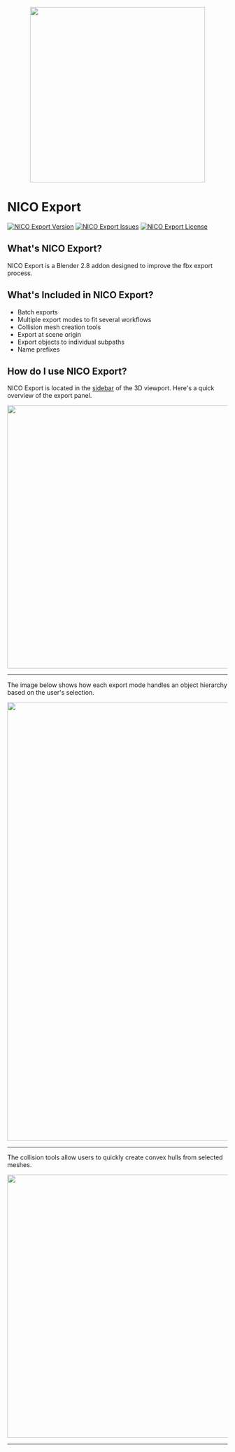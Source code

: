 
<p align="center">
  <img src="https://github.com/nicholasclark-artist/NICO-Export/blob/resources/nico_export_thumb.jpg" width="400">
</p>

# NICO Export

[![NICO Export Version][version]](https://github.com/nicholasclark-artist/NICO-Export/releases)
[![NICO Export Issues][issues]](https://github.com/nicholasclark-artist/NICO-Export/issues)
[![NICO Export License][license]](https://github.com/nicholasclark-artist/NICO-Export/blob/master/LICENSE)

## What's NICO Export?

NICO Export is a Blender 2.8 addon designed to improve the fbx export process.

## What's Included in NICO Export?

- Batch exports
- Multiple export modes to fit several workflows
- Collision mesh creation tools
- Export at scene origin
- Export objects to individual subpaths
- Name prefixes

## How do I use NICO Export?

NICO Export is located in the [sidebar] of the 3D viewport. Here's a quick overview of the export panel.

<p align="center">
  <img src="https://github.com/nicholasclark-artist/NICO-Export/blob/resources/nico_export_overview.jpg" width="600">
</p>

---

The image below shows how each export mode handles an object hierarchy based on the user's selection.

<p align="center">
  <img src="https://github.com/nicholasclark-artist/NICO-Export/blob/resources/nico_export_mode.jpg" width="1000">
</p>

---

The collision tools allow users to quickly create convex hulls from selected meshes.

<p align="center">
  <img src="https://github.com/nicholasclark-artist/NICO-Export/blob/resources/nico_export_hull.gif" width="600">
</p>

---

<!-- References -->
[sidebar]: https://docs.blender.org/manual/en/latest/interface/window_system/regions.html#regions

[thumb]: https://github.com/nicholasclark-artist/NICO-Export/blob/resources/nico_export_thumb.jpg

[version]: https://img.shields.io/github/v/release/nicholasclark-artist/NICO-Export?style=flat-square
[issues]: https://img.shields.io/github/issues/nicholasclark-artist/NICO-Export?style=flat-square
[license]: https://img.shields.io/github/license/nicholasclark-artist/NICO-Export?style=flat-square
